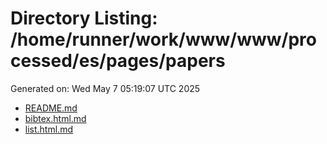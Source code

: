 # Directory Listing: /home/runner/work/www/www/processed/es/pages/papers
Generated on: Wed May  7 05:19:07 UTC 2025

- [README.md](README.md)
- [bibtex.html.md](bibtex.html.md)
- [list.html.md](list.html.md)
